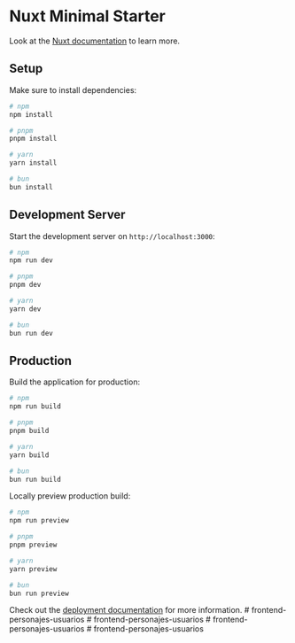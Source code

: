 # Nuxt Minimal Starter

Look at the [Nuxt documentation](https://nuxt.com/docs/getting-started/introduction) to learn more.

## Setup

Make sure to install dependencies:

```bash
# npm
npm install

# pnpm
pnpm install

# yarn
yarn install

# bun
bun install
```

## Development Server

Start the development server on `http://localhost:3000`:

```bash
# npm
npm run dev

# pnpm
pnpm dev

# yarn
yarn dev

# bun
bun run dev
```

## Production

Build the application for production:

```bash
# npm
npm run build

# pnpm
pnpm build

# yarn
yarn build

# bun
bun run build
```

Locally preview production build:

```bash
# npm
npm run preview

# pnpm
pnpm preview

# yarn
yarn preview

# bun
bun run preview
```

Check out the [deployment documentation](https://nuxt.com/docs/getting-started/deployment) for more information.
#   f r o n t e n d - p e r s o n a j e s - u s u a r i o s  
 #   f r o n t e n d - p e r s o n a j e s - u s u a r i o s  
 #   f r o n t e n d - p e r s o n a j e s - u s u a r i o s  
 #   f r o n t e n d - p e r s o n a j e s - u s u a r i o s  
 